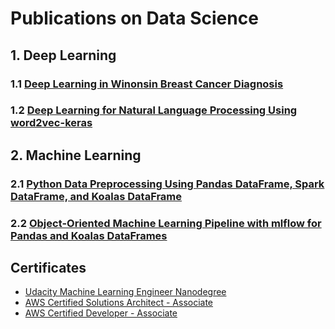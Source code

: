 # Publications on Data Science


## 1. Deep Learning

### 1.1 [Deep Learning in Winonsin Breast Cancer Diagnosis](https://towardsdatascience.com/deep-learning-in-winonsin-breast-cancer-diagnosis-6bab13838abd)
### 1.2 [Deep Learning for Natural Language Processing Using word2vec-keras](https://towardsdatascience.com/deep-learning-for-natural-language-processing-using-word2vec-keras-d9a240c7bb9d)


## 2. Machine Learning

### 2.1 [Python Data Preprocessing Using Pandas DataFrame, Spark DataFrame, and Koalas DataFrame](https://towardsdatascience.com/python-data-preprocessing-using-pandas-dataframe-spark-dataframe-and-koalas-dataframe-e44c42258a8f)
### 2.2 [Object-Oriented Machine Learning Pipeline with mlflow for Pandas and Koalas DataFrames](https://towardsdatascience.com/object-oriented-machine-learning-pipeline-with-mlflow-for-pandas-and-koalas-dataframes-ef8517d39a12)

## Certificates

* [Udacity Machine Learning Engineer Nanodegree](https://github.com/yzzhang/machine-learning/blob/master/certificates/Yuefeng_certificate_11_28_2017.pdf)
* [AWS Certified Solutions Architect - Associate](https://github.com/yzzhang/machine-learning/blob/master/certificates/AWS_Certified_Solutions_Architect_Associate_certificate.pdf)
* [AWS Certified Developer - Associate](https://github.com/yzzhang/machine-learning/blob/master/certificates/AWS_Certified_Developer_Associate_Certificate.pdf)